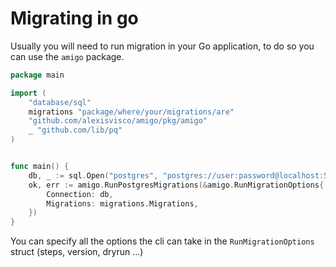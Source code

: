 # Migrating in go

Usually you will need to run migration in your Go application, to do so you can use the `amigo` package.

```go
package main

import (
	"database/sql"
	migrations "package/where/your/migrations/are"
	"github.com/alexisvisco/amigo/pkg/amigo"
	_ "github.com/lib/pq"
)


func main() {
	db, _ := sql.Open("postgres", "postgres://user:password@localhost:5432/dbname?sslmode=disable")
	ok, err := amigo.RunPostgresMigrations(&amigo.RunMigrationOptions{
		Connection: db,
		Migrations: migrations.Migrations,
	})
}
```

You can specify all the options the cli can take in the `RunMigrationOptions` struct (steps, version, dryrun ...)
